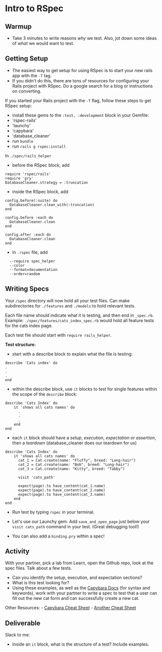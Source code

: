 # Intro to RSpec

## Warmup
  - Take 3 minutes to write reasons _why_ we test. Also, jot down some ideas of _what_ we would want to test.

## Getting Setup
- The easiest way to get setup for using RSpec is to start your new rails app with the `-T` tag.
- If you didn't do this, there are tons of resources for configuring your Rails project with RSpec. Do a google search for a blog or instructions on converting.

If you started your Rails project with the `-T` flag, follow these steps to get RSpec setup:
  - install these gems to the `:test, :development` block in your Gemfile:
   - 'rspec-rails'
   - 'launchy'
   - 'capybara'
   - 'database_cleaner'
  - run `bundle`
  - run `rails g rspec:install`

In `./spec/rails_helper`
  - before the RSpec block, add
  ```
  require 'rspec/rails'
  require 'pry'
  DatabaseCleaner.strategy = :truncation
  ```
  - inside the RSpec block, add
  ```
  config.before(:suite) do
    DatabaseCleaner.clean_with(:truncation)
  end

  config.before :each do
    DatabaseCleaner.clean
  end

  config.after :each do
    DatabaseCleaner.clean
  end
```

  - In `.rspec` file, add
  ```
    --require spec_helper
    --color
    --format=documentation
    --order=random
  ```

## Writing Specs

Your `/spec` directory will now hold all your test files.
Can make subdirectories for `./features` and `./models` to hold relevant tests.

Each file name should indicate what it is testing, and then end in `_spec.rb`.
Example: `./spec/features/cats_index_spec.rb` would hold all feature tests for the cats index page.

Each test file should start with `require rails_helper`.

**Test structure:**
  - start with a describe block to explain what the file is testing:
  ```
  describe 'Cats index' do
  .
  .
  .
  end
  ```

  - within the describe block, use `it` blocks to test for single features within the scope of the `describe` block:
  ```
  describe 'Cats Index' do
      it 'shows all cats names' do
        .
        .
        .
      end
  end
  ```

  - each `it` block should have a *setup*, *execution*, *expectation or assertion*, then a *teardown* (database_cleaner does our teardown for us)
  ```
  describe 'Cats Index' do
      it 'shows all cats names' do
        cat_1 = Cat.create(name: "Fluffy", breed: "Long-hair")
        cat_2 = Cat.create(name: "Bob", breed: "Long-hair")
        cat_3 = Cat.create(name: "Kitty", breed: "Tabby")

        visit 'cats_path'

        expect(page).to have_content(cat_1.name)
        expect(page).to have_content(cat_2.name)
        expect(page).to have_content(cat_3.name)
      end
  end
  ```

  - Run test by typing `rspec` in your terminal.

  - Let's use our Launchy gem. Add `save_and_open_page` just below your `visit cats_path` command in your test. (Great debugging tool!)

  - You can also add a `binding.pry` within a spec!

## Activity

With your partner, pick a lab from Learn, open the Github repo, look at the spec files. Talk about a few tests.
  - Can you identify the setup, execution, and expectation sections?
  - What is this test looking for?
  - Using these examples, as well as the [Capybara Docs](https://github.com/teamcapybara/capybara) (for syntax and keywords), work with your partner to write a spec to test that a user can fill out the new cat form and can successfully create a new cat.

   Other Resources:
    - [Capybara Cheat Sheet](https://gist.github.com/zhengjia/428105)
    - [Another Cheat Sheet](https://devhints.io/capybara)

## Deliverable

Slack to me:
  - Inside an `it` block, what is the structure of a test? Include examples.
